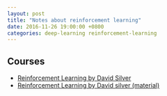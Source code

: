 ```yaml
---
layout: post
title: "Notes about reinforcement learning"
date: 2016-11-26 19:00:00 +0800
categories: deep-learning reinforcement-learning
---
```


## Courses ##
- [Reinforcement Learning by David Silver][rl-david-course]
- [Reinforcement Learning by David silver (material)][rl-david-course-material]

[rl-david-course]: https://www.youtube.com/playlist?list=PLwQyV9I_3POuVsyB3hCyl3Iieb1oWVfPP
[rl-david-course-material]: http://www0.cs.ucl.ac.uk/staff/d.silver/web/Teaching.html

